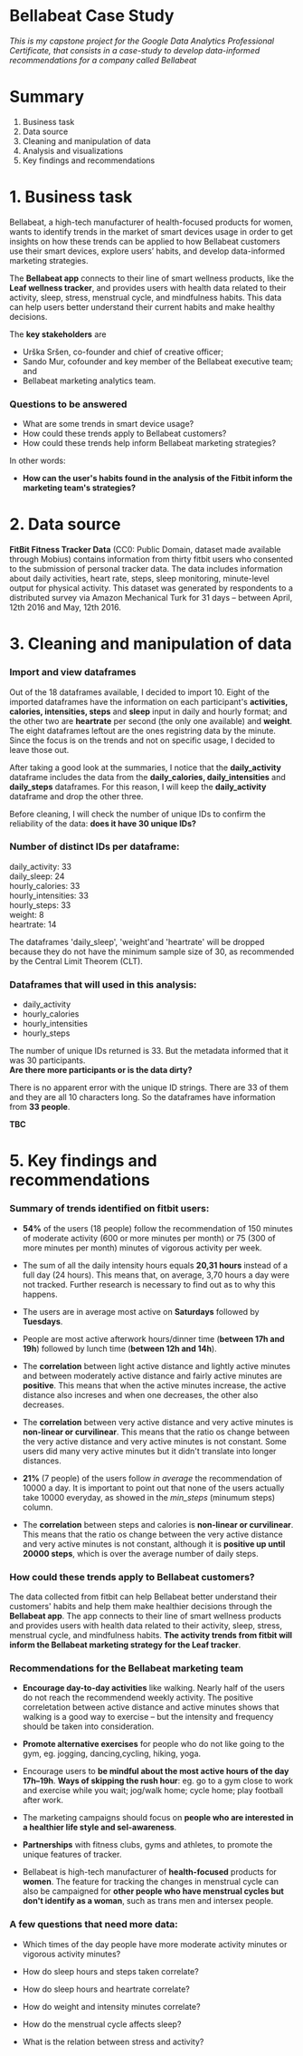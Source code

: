 # Bellabeat Case Study

*This is my capstone project for the Google Data Analytics Professional Certificate, that consists in a case-study to develop data-informed recommendations for a company called Bellabeat*

# Summary

1. Business task
2. Data source
3. Cleaning and manipulation of data
4. Analysis and visualizations
5. Key findings and recommendations

# 1. Business task  

Bellabeat, a high-tech manufacturer of health-focused products for women, wants to identify trends in the market of smart devices usage in order to get insights on how these trends can be applied to how Bellabeat customers use their smart devices, explore users’ habits, and develop data-informed marketing strategies.  

The **Bellabeat app**  connects to their line of smart wellness products, like the **Leaf wellness tracker**, and provides users with health data related to their activity, sleep, stress, menstrual cycle, and mindfulness habits. This data can help users better understand their current habits and make healthy decisions.

The **key stakeholders** are  
- Urška Sršen, co-founder and chief of creative officer;
- Sando Mur, cofounder and key member of the Bellabeat executive team; and
- Bellabeat marketing analytics team.

### Questions to be answered
- What are some trends in smart device usage?
- How could these trends apply to Bellabeat customers?
- How could these trends help inform Bellabeat marketing strategies?  

In other words:  
- **How can the user's habits found in the analysis of the Fitbit inform the marketing team's strategies?**

# 2. Data source 

**FitBit Fitness Tracker Data** (CC0: Public Domain, dataset made available through Mobius) contains information from thirty fitbit users who consented to the submission of personal tracker data. The data includes information about daily activities, heart rate, steps, sleep monitoring, minute-level output for physical activity. This dataset was generated by respondents to a distributed survey via Amazon Mechanical Turk for 31 days – between April, 12th 2016 and May, 12th 2016.

# 3. Cleaning and manipulation of data 

### Import and view dataframes

Out of the 18 dataframes available, I decided to import 10. Eight of the imported dataframes have the information on each participant's **activities, calories, intensities, steps** and **sleep** input in daily and hourly format; and the other two are **heartrate** per second (the only one available) and **weight**.
The eight dataframes leftout are the ones registring data by the minute. Since the focus is on the trends and not on specific usage, I decided to leave those out.

After taking a good look at the summaries, I notice that the **daily_activity** dataframe includes the data from the **daily_calories, daily_intensities** and **daily_steps** dataframes. For this reason, I will keep the **daily_activity** dataframe and drop the other three.

Before cleaning, I will check the number of unique IDs to confirm the reliability of the data: **does it have 30 unique IDs?**

### Number of distinct IDs per dataframe:  
daily_activity: 33  
daily_sleep: 24  
hourly_calories: 33  
hourly_intensities: 33   
hourly_steps: 33  
weight: 8  
heartrate: 14 

The dataframes 'daily_sleep', 'weight'and 'heartrate' will be dropped because they do not have the minimum sample size of 30, as recommended by the Central Limit Theorem (CLT).  

### Dataframes that will used in this analysis:
- daily_activity  
- hourly_calories   
- hourly_intensities   
- hourly_steps  

The number of unique IDs returned is 33. But the metadata informed that it was 30 participants.  
**Are there more participants or is the data dirty?**

There is no apparent error with the unique ID strings. There are 33 of them and they are all 10 characters long. So the dataframes have information from **33 people**. 

**TBC**

# 5. Key findings and recommendations  

### Summary of trends identified on fitbit users:

- **54%** of the users (18 people) follow the recommendation of 150 minutes of moderate activity (600 or more minutes per month) or 75 (300 of more minutes per month) minutes of vigorous activity per week.

- The sum of all the daily intensity hours equals **20,31 hours** instead of a full day (24 hours). This means that, on average, 3,70 hours a day were not tracked. Further research is necessary to find out as to why this happens.

- The users are in average most active on **Saturdays** followed by **Tuesdays**.

- People are most active afterwork hours/dinner time (**between 17h and 19h**) followed by lunch time (**between 12h and 14h**).

- The **correlation** between light active distance and lightly active minutes and between moderately active distance and fairly active minutes are **positive**. This means that when the active minutes increase, the active distance also increses and when one decreases, the other also decreases.

- The **correlation** between very active distance and very active minutes is **non-linear or curvilinear**. This means that the ratio os change between the very active distance and very active minutes is not constant. Some users did many very active minutes but it didn't translate into longer distances.

- **21%** (7 people) of the users follow *in average* the recommendation of 10000 a day. It is important to point out that none of the users actually take 10000 everyday, as showed in the *min_steps* (minumum steps) column.

- The **correlation** between steps and calories is **non-linear or curvilinear**. This means that the ratio os change between the very active distance and very active minutes is not constant, although it is **positive up until 20000 steps**, which is over the average number of daily steps.


### How could these trends apply to Bellabeat customers?

The data collected from fitbit can help Bellabeat better understand their customers' habits and help them make healthier decisions through the **Bellabeat app**.
The app connects to their line of smart wellness products and provides users with health data related to their activity, sleep, stress, menstrual cycle, and mindfulness habits. **The activity trends from fitbit will inform the Bellabeat marketing strategy for the Leaf tracker**.


### Recommendations for the Bellabeat marketing team

- **Encourage day-to-day activities** like walking. Nearly half of the users do not reach the recommendend weekly activity. The positive correletation between active distance and active minutes shows that walking is a good way to exercise – but the intensity and frequency should be taken into consideration.

- **Promote alternative exercises** for people who do not like going to the gym, eg. jogging, dancing,cycling, hiking, yoga.

- Encourage users to **be mindful about the most active hours of the day 17h–19h**. **Ways of skipping the rush hour**: eg. go to a gym close to work and exercise while you wait; jog/walk home; cycle home; play football after work.

- The marketing campaigns should focus on **people who are interested in a healthier life style and sel-awareness**.

- **Partnerships** with fitness clubs, gyms and athletes, to promote the unique features of tracker. 

- Bellabeat is high-tech manufacturer of **health-focused** products for **women**. The feature for tracking the changes in menstrual cycle can also be campaigned for **other people who have menstrual cycles but don't identify as a woman**, such as trans men and intersex people.


### A few questions that need more data:

- Which times of the day people have more moderate activity minutes or vigorous activity minutes?

- How do sleep hours and steps taken correlate?

- How do sleep hours and heartrate correlate?

- How do weight and intensity minutes correlate?

- How do the menstrual cycle affects sleep?

- What is the relation between stress and activity? 






